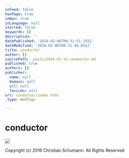 ```yaml
---
inFeed: false
hasPage: true
inNav: true
inLanguage: null
starred: false
keywords: []
description: ''
datePublished: '2016-02-06T00:31:51.255Z'
dateModified: '2016-02-06T00:31:48.655Z'
title: conductor
author: []
sourcePath: _posts/2016-01-31-conductor.md
published: true
authors: []
publisher:
  name: null
  domain: null
  url: null
  favicon: null
url: conductor/index.html
_type: WebPage

---
```

# conductor
![](https://s3-us-west-2.amazonaws.com/the-grid-img/p/753e0a30c1cb5da1115c0b5ecbd15a7c28b3e309.jpg)

Copyright (c) 2016 Christian Schumann. All Rights Reserved